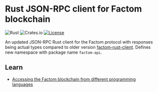 # Rust JSON-RPC client for Factom blockchain

![Rust](https://github.com/kompendium-ano/factom-rust-client-ng/workflows/Rust/badge.svg)
![Crates.io](https://img.shields.io/crates/v/factom-api)
[![License](https://img.shields.io/badge/license-MIT-blue.svg)](https://github.com/kompendium-llc/api-rpc-factom/blob/master/LICENSE)

An updated JSON-RPC Rust client for the Factom protocol with responses being actual types compared to older version [factom-rust-client](https://github.com/kompendium-ano/factom-rust-client). Defines new namespace with package name `factom-api`.

## Learn
- [Accessing the Factom blockchain from different programming languages](https://medium.com/kompendium-developments/accessing-factom-blockchain-from-different-programming-languages-7f09030efe16)
